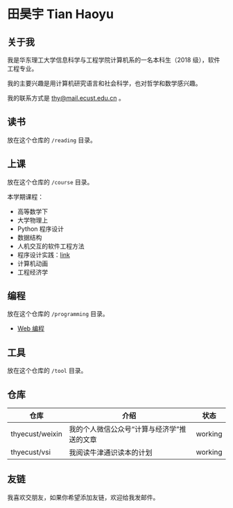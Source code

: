 # 田昊宇 Tian Haoyu

## 关于我

我是华东理工大学信息科学与工程学院计算机系的一名本科生（2018 级），软件工程专业。

我的主要兴趣是用计算机研究语言和社会科学，也对哲学和数学感兴趣。

我的联系方式是 thy@mail.ecust.edu.cn 。

## 读书

放在这个仓库的 `/reading` 目录。

## 上课

放在这个仓库的 `/course` 目录。

本学期课程：

* 高等数学下
* 大学物理上
* Python 程序设计
* 数据结构
* 人机交互的软件工程方法
* 程序设计实践：[link](/course/ecust-pdp2020/index)
* 计算机动画
* 工程经济学

## 编程

放在这个仓库的 `/programming` 目录。

* [Web 编程](./programming/web)

## 工具

放在这个仓库的 `/tool` 目录。

## 仓库

| 仓库            | 介绍                                       | 状态    |
| --------------- | ------------------------------------------ | ------- |
| thyecust/weixin | 我的个人微信公众号“计算与经济学”推送的文章 | working |
| thyecust/vsi    | 我阅读牛津通识读本的计划                   | working |

## 友链

我喜欢交朋友，如果你希望添加友链，欢迎给我发邮件。
